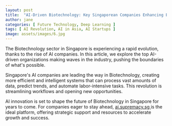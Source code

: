 ```yaml
---
layout: post
title:  "AI-Driven Biotechnology: Key Singaporean Companies Enhancing Efficiency"
author: jane
categories: [ Future Technology, Deep Learning ]
tags: [ AI Revolution, AI in Asia, AI Startups ]
image: assets/images/6.jpg
---
```


The Biotechnology sector in Singapore is experiencing a rapid evolution, thanks to the rise of AI companies. In this article, we explore the top AI-driven organizations making waves in the industry, pushing the boundaries of what's possible.

Singapore's AI companies are leading the way in Biotechnology, creating more efficient and intelligent systems that can process vast amounts of data, predict trends, and automate labor-intensive tasks. This revolution is streamlining workflows and opening new opportunities.

AI innovation is set to shape the future of Biotechnology in Singapore for years to come. For companies eager to stay ahead, <a href="https://ai.supremacy.sg" target="_blank"> ai.supremacy.sg </a> is the ideal platform, offering strategic support and resources to accelerate growth and success.
